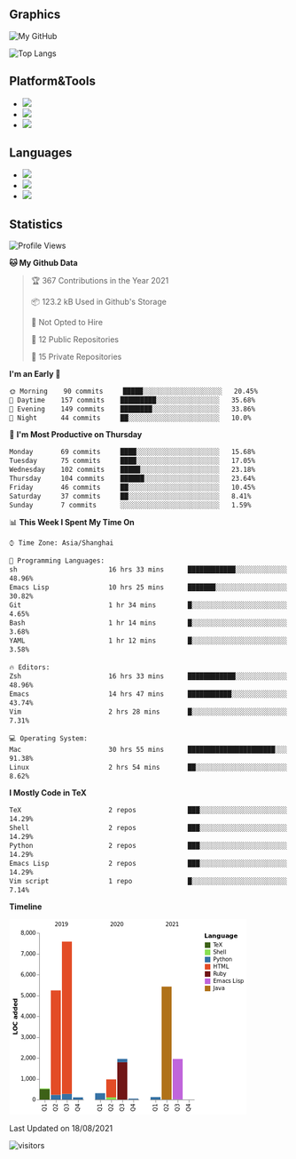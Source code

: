 ## Graphics

![My GitHub](https://github-readme-stats.vercel.app/api?username=SteamedFish&count_private=true&show_icons=true&theme=buefy&include_all_commits=false)

![Top Langs](https://github-readme-stats.vercel.app/api/top-langs/?username=SteamedFish&theme=buefy&hide=ruby&count_private=true&show_icons=true&layout=compact)

## Platform&Tools

* [![](https://img.shields.io/badge/ArchLinux--purple?style=flat-square&logo=ArchLinux)](https://www.archlinux.org/)
* [![](https://img.shields.io/badge/Gentoo-testing-purple?style=flat-square&logo=Gentoo)](https://www.gentoo.org/)
* [![](https://img.shields.io/badge/Doom%20Emacs-28-blue?style=flat-square&logo=Gnu%20emacs&logoColor=white)](https://www.gnu.org/software/emacs/)

## Languages

* [![](https://img.shields.io/badge/-Python-3776AB?style=flat-square&logo=python&logoColor=white)](https://www.python.org/)
* [![](https://img.shields.io/badge/-Bash-00ADD8?style=flat-square&logo=Gnu-bash&logoColor=white)](https://www.gnu.org/software/bash/)
* [![](https://img.shields.io/badge/-Go-00ADD8?style=flat-square&logo=go&logoColor=white)](https://golang.org/)

## Statistics

<!--START_SECTION:waka-->
![Profile Views](http://img.shields.io/badge/Profile%20Views-7-blue)

**🐱 My Github Data** 

> 🏆 367 Contributions in the Year 2021
 > 
> 📦 123.2 kB Used in Github's Storage 
 > 
> 🚫 Not Opted to Hire
 > 
> 📜 12 Public Repositories 
 > 
> 🔑 15 Private Repositories  
 > 
**I'm an Early 🐤** 

```text
🌞 Morning    90 commits     █████░░░░░░░░░░░░░░░░░░░░   20.45% 
🌆 Daytime    157 commits    █████████░░░░░░░░░░░░░░░░   35.68% 
🌃 Evening    149 commits    ████████░░░░░░░░░░░░░░░░░   33.86% 
🌙 Night      44 commits     ██░░░░░░░░░░░░░░░░░░░░░░░   10.0%

```
📅 **I'm Most Productive on Thursday** 

```text
Monday       69 commits     ████░░░░░░░░░░░░░░░░░░░░░   15.68% 
Tuesday      75 commits     ████░░░░░░░░░░░░░░░░░░░░░   17.05% 
Wednesday    102 commits    █████░░░░░░░░░░░░░░░░░░░░   23.18% 
Thursday     104 commits    ██████░░░░░░░░░░░░░░░░░░░   23.64% 
Friday       46 commits     ██░░░░░░░░░░░░░░░░░░░░░░░   10.45% 
Saturday     37 commits     ██░░░░░░░░░░░░░░░░░░░░░░░   8.41% 
Sunday       7 commits      ░░░░░░░░░░░░░░░░░░░░░░░░░   1.59%

```


📊 **This Week I Spent My Time On** 

```text
⌚︎ Time Zone: Asia/Shanghai

💬 Programming Languages: 
sh                       16 hrs 33 mins      ████████████░░░░░░░░░░░░░   48.96% 
Emacs Lisp               10 hrs 25 mins      ███████░░░░░░░░░░░░░░░░░░   30.82% 
Git                      1 hr 34 mins        █░░░░░░░░░░░░░░░░░░░░░░░░   4.65% 
Bash                     1 hr 14 mins        █░░░░░░░░░░░░░░░░░░░░░░░░   3.68% 
YAML                     1 hr 12 mins        █░░░░░░░░░░░░░░░░░░░░░░░░   3.58%

🔥 Editors: 
Zsh                      16 hrs 33 mins      ████████████░░░░░░░░░░░░░   48.96% 
Emacs                    14 hrs 47 mins      ███████████░░░░░░░░░░░░░░   43.74% 
Vim                      2 hrs 28 mins       █░░░░░░░░░░░░░░░░░░░░░░░░   7.31%

💻 Operating System: 
Mac                      30 hrs 55 mins      ██████████████████████░░░   91.38% 
Linux                    2 hrs 54 mins       ██░░░░░░░░░░░░░░░░░░░░░░░   8.62%

```

**I Mostly Code in TeX** 

```text
TeX                      2 repos             ███░░░░░░░░░░░░░░░░░░░░░░   14.29% 
Shell                    2 repos             ███░░░░░░░░░░░░░░░░░░░░░░   14.29% 
Python                   2 repos             ███░░░░░░░░░░░░░░░░░░░░░░   14.29% 
Emacs Lisp               2 repos             ███░░░░░░░░░░░░░░░░░░░░░░   14.29% 
Vim script               1 repo              █░░░░░░░░░░░░░░░░░░░░░░░░   7.14%

```


**Timeline**

![Chart not found](https://raw.githubusercontent.com/SteamedFish/SteamedFish/master/charts/bar_graph.png) 


 Last Updated on 18/08/2021
<!--END_SECTION:waka-->

![visitors](https://visitor-badge.laobi.icu/badge?page_id=SteamedFish.SteamedFish)
